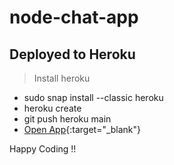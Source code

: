 # node-chat-app
## Deployed to Heroku
> Install heroku
- sudo snap install --classic heroku
- heroku create
- git push heroku main
- [Open App](https://quiet-coast-00336.herokuapp.com/){:target="_blank"}

Happy Coding !!